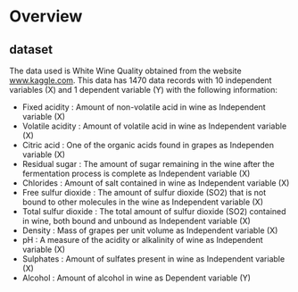 # Overview
## dataset
The data used is White Wine Quality obtained from the website www.kaggle.com. This data has 1470 data records with 10 independent variables (X) and 1 dependent variable (Y) with the following information:

- Fixed acidity : Amount of non-volatile acid in wine as Independent variable (X)
- Volatile acidity : Amount of volatile acid in wine as Independent variable (X)
- Citric acid : One of the organic acids found in grapes as Independen variable (X) 
- Residual sugar : The amount of sugar remaining in the wine after the fermentation process is complete as Independent variable (X)
- Chlorides : Amount of salt contained in wine as Independent variable (X)
- Free sulfur dioxide : The amount of sulfur dioxide (SO2) that is not bound to other molecules in the wine as Independent variable (X)
- Total sulfur dioxide : The total amount of sulfur dioxide (SO2) contained in wine, both bound and unbound as Independent variable (X)
- Density : Mass of grapes per unit volume as Independent variable (X)
- pH : A measure of the acidity or alkalinity of wine as Independent variable (X)
- Sulphates : Amount of sulfates present in wine as Independent variable (X)
- Alcohol : Amount of alcohol in wine as Dependent variable (Y)
